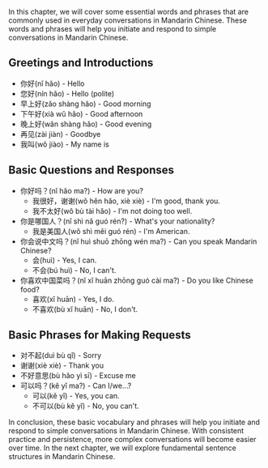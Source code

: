 
In this chapter, we will cover some essential words and phrases that are commonly used in everyday conversations in Mandarin Chinese. These words and phrases will help you initiate and respond to simple conversations in Mandarin Chinese.

Greetings and Introductions
---------------------------

* 你好(nǐ hǎo) - Hello
* 您好(nín hǎo) - Hello (polite)
* 早上好(zǎo shàng hǎo) - Good morning
* 下午好(xià wǔ hǎo) - Good afternoon
* 晚上好(wǎn shàng hǎo) - Good evening
* 再见(zài jiàn) - Goodbye
* 我叫(wǒ jiào) - My name is

Basic Questions and Responses
-----------------------------

* 你好吗？(nǐ hǎo ma?) - How are you?
  * 我很好，谢谢(wǒ hěn hǎo, xiè xiè) - I'm good, thank you.
  * 我不太好(wǒ bù tài hǎo) - I'm not doing too well.
* 你是哪国人？(nǐ shì nǎ guó rén?) - What's your nationality?
  * 我是美国人(wǒ shì měi guó rén) - I'm American.
* 你会说中文吗？(nǐ huì shuō zhōng wén ma?) - Can you speak Mandarin Chinese?
  * 会(huì) - Yes, I can.
  * 不会(bú huì) - No, I can't.
* 你喜欢中国菜吗？(nǐ xǐ huān zhōng guó cài ma?) - Do you like Chinese food?
  * 喜欢(xǐ huān) - Yes, I do.
  * 不喜欢(bù xǐ huān) - No, I don't.

Basic Phrases for Making Requests
---------------------------------

* 对不起(duì bù qǐ) - Sorry
* 谢谢(xiè xiè) - Thank you
* 不好意思(bù hǎo yì sī) - Excuse me
* 可以吗？(kě yǐ ma?) - Can I/we...?
  * 可以(kě yǐ) - Yes, you can.
  * 不可以(bù kě yǐ) - No, you can't.

In conclusion, these basic vocabulary and phrases will help you initiate and respond to simple conversations in Mandarin Chinese. With consistent practice and persistence, more complex conversations will become easier over time. In the next chapter, we will explore fundamental sentence structures in Mandarin Chinese.
